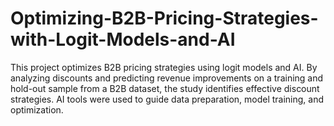 # Optimizing-B2B-Pricing-Strategies-with-Logit-Models-and-AI
This project optimizes B2B pricing strategies using logit models and AI. By analyzing discounts and predicting revenue improvements on a training and hold-out sample from a B2B dataset, the study identifies effective discount strategies. AI tools were used to guide data preparation, model training, and optimization.
